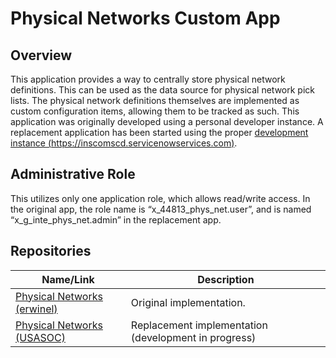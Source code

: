 # Physical Networks Custom App

## Overview

This application provides a way to centrally store physical network definitions. This can be used as the data source for physical network pick lists. The physical network definitions themselves are implemented as custom configuration items, allowing them to be tracked as such.
This application was originally developed using a personal developer instance. A replacement application has been started using the proper [development instance (https://inscomscd.servicenowservices.com)](https://inscomscd.servicenowservices.com).

## Administrative Role

This utilizes only one application role, which allows read/write access. In the original app, the role name is “x_44813_phys_net.user”, and is named “x_g_inte_phys_net.admin” in the replacement app.

## Repositories

| Name/Link                                                                                | Description                                          |
|------------------------------------------------------------------------------------------|------------------------------------------------------|
| [Physical Networks (erwinel)](https://github.com/USASOC-HQ/x_44813_phys_net_network.git) | Original implementation.                             |
| [Physical Networks (USASOC)](https://github.com/USASOC-HQ/x_g_inte_phys_net.git)         | Replacement implementation (development in progress) |
